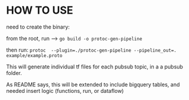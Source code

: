 # HOW TO USE

need to create the binary:

from the root, run -->
`go build -o protoc-gen-pipeline`

then run:
`protoc  --plugin=./protoc-gen-pipeline --pipeline_out=. example/example.proto`

This will generate individual tf files for each pubsub topic, in a a pubsub folder.

As README says, this will be extended to include bigquery tables, and needed insert logic (functions, run, or dataflow)
